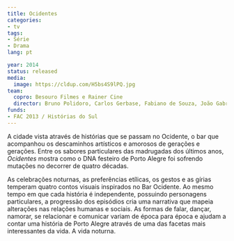 ```yaml
---
title: Ocidentes
categories:
- tv
tags:
- Série
- Drama
lang: pt

year: 2014
status: released
media:
  image: https://cldup.com/H5bs4S9lPQ.jpg
team:
  copro: Besouro Filmes e Rainer Cine
  director: Bruno Polidoro, Carlos Gerbase, Fabiano de Souza, João Gabriel de Queiroz
funds:
- FAC 2013 / Histórias do Sul
---
```


A cidade vista através de histórias que se passam no Ocidente, o bar que acompanhou os descaminhos artísticos e amorosos de gerações e gerações. Entre os sabores particulares das madrugadas dos últimos anos, _Ocidentes_ mostra como o DNA festeiro de Porto Alegre foi sofrendo mutações no decorrer de quatro décadas.

As celebrações noturnas, as preferências etílicas, os gestos e as gírias temperam quatro contos visuais inspirados no Bar Ocidente. Ao mesmo tempo em que cada história é independente, possuindo personagens particulares, a progressão dos episódios cria uma narrativa que mapeia alterações nas relações humanas e sociais. As formas de falar, dançar, namorar, se relacionar e comunicar variam de época para época e ajudam a contar uma história de Porto Alegre através de uma das facetas mais interessantes da vida. A vida noturna.
